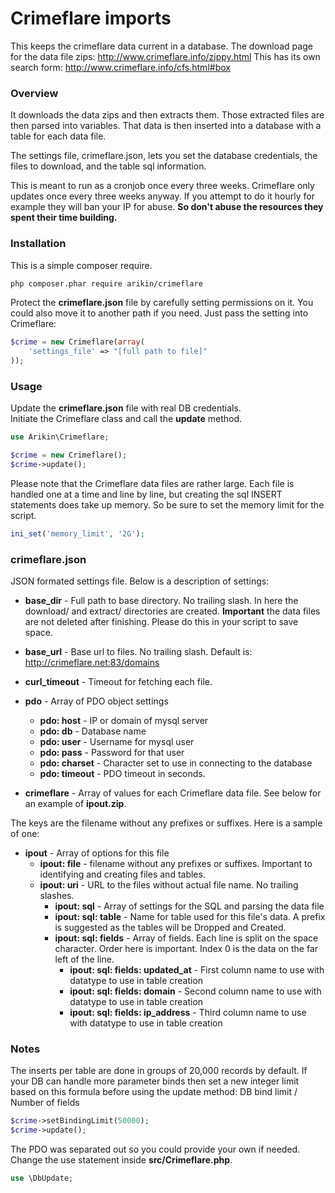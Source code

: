 # Crimeflare imports
This keeps the crimeflare data current in a database. The download page for the data file zips: http://www.crimeflare.info/zippy.html
This has its own search form: http://www.crimeflare.info/cfs.html#box

### Overview
It downloads the data zips and then extracts them. Those extracted files are then parsed into variables.  That data is then inserted into a database with a table for each data file.

The settings file, crimeflare.json, lets you set the database credentials, the files to download, and the table sql information.

This is meant to run as a cronjob once every three weeks. Crimeflare only updates once every three weeks anyway.  If you attempt to do it hourly for example they will ban your IP for abuse. **So don't abuse the resources they spent their time building.**

### Installation
This is a simple composer require.
```bash
php composer.phar require arikin/crimeflare
```

Protect the **crimeflare.json** file by carefully setting permissions on it. You could also move it to another path if you need. Just pass the setting into Crimeflare:
```php
$crime = new Crimeflare(array(
    'settings_file' => "[full path to file]"
));
```
### Usage
Update the **crimeflare.json** file with real DB credentials.<br>
Initiate the Crimeflare class and call the **update** method.
```php
use Arikin\Crimeflare;

$crime = new Crimeflare();
$crime->update();
```

Please note that the Crimeflare data files are rather large. Each file is handled one at a time and line by line, but creating the sql INSERT statements does take up memory.  So be sure to set the memory limit for the script.
```php
ini_set('memory_limit', '2G');
```

### crimeflare.json
JSON formated settings file. Below is a description of settings:

- **base_dir** - Full path to base directory. No trailing slash. In here the download/ and extract/ directories are created. **Important** the data files are not deleted after finishing. Please do this in your script to save space.
- **base_url** - Base url to files. No trailing slash. Default is: http://crimeflare.net:83/domains
- **curl_timeout** - Timeout for fetching each file.
- **pdo** - Array of PDO object settings
  - **pdo: host** - IP or domain of mysql server
  - **pdo: db** - Database name
  - **pdo: user** - Username for mysql user
  - **pdo: pass** - Password for that user
  - **pdo: charset** - Character set to use in connecting to the database
  - **pdo: timeout** - PDO timeout in seconds.

- **crimeflare** - Array of values for each Crimeflare data file. See below for an example of **ipout.zip**.

The keys are the filename without any prefixes or suffixes. Here is a sample of one:
- **ipout** - Array of options for this file
  - **ipout: file** - filename without any prefixes or suffixes. Important to identifying and creating files and tables.
  - **ipout: uri** - URL to the files without actual file name. No trailing slashes.
    - **ipout: sql** - Array of settings for the SQL and parsing the data file
    - **ipout: sql: table** - Name for table used for this file's data. A prefix is suggested as the tables will be Dropped and Created.
    - **ipout: sql: fields** - Array of fields. Each line is split on the space character. Order here is important. Index 0 is the data on the far left of the line.
      - **ipout: sql: fields: updated_at** - First column name to use with datatype to use in table creation
      - **ipout: sql: fields: domain** - Second column name to use with datatype to use in table creation
      - **ipout: sql: fields: ip_address** - Third column name to use with datatype to use in table creation

### Notes
The inserts per table are done in groups of 20,000 records by default. If your DB can handle more parameter binds then set a new integer limit based on this formula before using the update method:
DB bind limit / Number of fields
```php
$crime->setBindingLimit(50000);
$crime->update();
```

The PDO was separated out so you could provide your own if needed. Change the use statement inside **src/Crimeflare.php**.
```php
use \DbUpdate;
```
